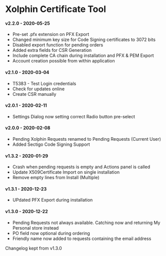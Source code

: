 ﻿# Xolphin Certificate Tool

#### v2.2.0 - 2020-05-25
 - Pre-set .pfx extension on PFX Export
 - Changed minimum key size for Code Signing certificates to 3072 bits
 - Disabled export function for pending orders
 - Added extra fields for CSR Generation
 - Include complete CA chain during installation and PFX & PEM Export
 - Account creation possible from within application

#### v2.1.0 - 2020-03-04
 - T5383 - Test Login credentials
 - Check for updates online
 - Create CSR manually

#### v2.0.1 - 2020-02-11
 - Settings Dialog now setting correct Radio button pre-select

#### v2.0.0 - 2020-02-08
 - Pending Xolphin Requests renamed to Pending Requests (Current User)
 - Added Sectigo Code Signing Support

#### v1.3.2 - 2020-01-29
 - Crash when pending requests is empty and Actions panel is called
 - Update X509Certificate Import on single installation
 - Remove empty lines from Install (Multiple)

#### v1.3.1 - 2020-12-23
 - UPdated PFX Export during installation
 
#### v1.3.0 - 2020-12-22
 - Pending Requests not always available. Catching now and returning My Personal store instead
 - PO field now optional during ordering
 - Friendly name now added to requests containing the email address

Changelog kept from v1.3.0 

